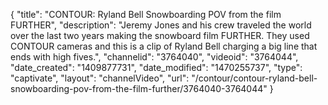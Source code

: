 {
    "title": "CONTOUR: Ryland Bell Snowboarding POV from the film FURTHER",
    "description": "Jeremy Jones and his crew traveled the world over the last two years making the snowboard film FURTHER. They used CONTOUR cameras and this is a clip of Ryland Bell charging a big line that ends with high fives.",
    "channelid": "3764040",
    "videoid": "3764044",
    "date_created": "1409877731",
    "date_modified": "1470255737",
    "type": "captivate",
    "layout": "channelVideo",
    "url": "\/contour\/contour-ryland-bell-snowboarding-pov-from-the-film-further\/3764040-3764044"
}